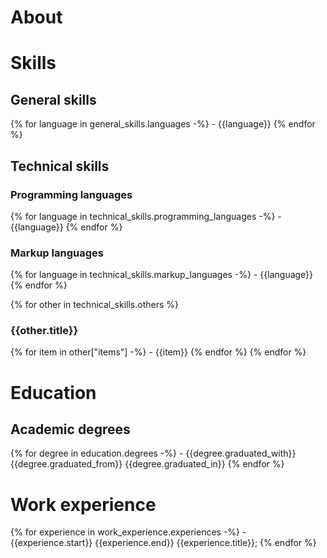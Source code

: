 # About

# Skills
##  General skills
{% for language in general_skills.languages -%}
	- {{language}}
{% endfor %}

## Technical skills
### Programming languages
{% for language in technical_skills.programming_languages -%}
	- {{language}}
{% endfor %}

### Markup languages
{% for language in technical_skills.markup_languages -%}
	- {{language}}
{% endfor %}

{% for other in technical_skills.others %}
### {{other.title}}
{% for item in other["items"] -%}
	- {{item}}
{% endfor %}
{% endfor %}

# Education

## Academic degrees
{% for degree in education.degrees -%}
	- {{degree.graduated_with}} {{degree.graduated_from}} {{degree.graduated_in}}
{% endfor %}

# Work experience

{% for experience in work_experience.experiences -%}
	- {{experience.start}} {{experience.end}} {{experience.title}};
{% endfor %}
